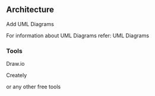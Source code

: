 ## Architecture
Add UML Diagrams

For information about UML Diagrams refer: UML Diagrams

### Tools

Draw.io

Creately

or any other free tools
